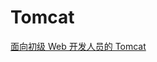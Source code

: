 # Tomcat

[面向初级 Web 开发人员的 Tomcat](https://www.ibm.com/developerworks/cn/education/java/j-tomcat/j-tomcat.html)